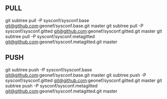 ## PULL

git subtree pull -P sysconf/sysconf.base git@github.com:geonef/sysconf.base.git master
git subtree pull -P sysconf/sysconf.gitted git@github.com:geonef/sysconf.gitted.git master
git subtree pull -P sysconf/sysconf.metagitted git@github.com:geonef/sysconf.metagitted.git master

## PUSH

git subtree push -P sysconf/sysconf.base git@github.com:geonef/sysconf.base.git master
git subtree push -P sysconf/sysconf.gitted git@github.com:geonef/sysconf.gitted.git master
git subtree push -P sysconf/sysconf.metagitted git@github.com:geonef/sysconf.metagitted.git master
